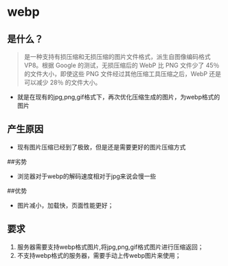 # webp

## 是什么？
>是一种支持有损压缩和无损压缩的图片文件格式，派生自图像编码格式 VP8。根据 Google 的测试，无损压缩后的 WebP 比 PNG 文件少了 45％ 的文件大小，即使这些 PNG 文件经过其他压缩工具压缩之后，WebP 还是可以减少 28％ 的文件大小。

- 就是在现有的jpg,png,gif格式下，再次优化压缩生成的图片，为webp格式的图片

## 产生原因
- 现有图片压缩已经到了极致，但是还是需要更好的图片压缩方式


##劣势
- 浏览器对于webp的解码速度相对于jpg来说会慢一些

##优势
- 图片减小，加载快，页面性能更好；

## 要求
1. 服务器需要支持webp格式图片,将jpg,png,gif格式图片进行压缩返回；
2. 不支持webp格式的服务器，需要手动上传webp图片来使用；